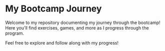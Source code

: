 # My Bootcamp Journey

Welcome to my repository documenting my journey through the bootcamp! Here you'll find exercises, games, and more as I progress through the program.

Feel free to explore and follow along with my progress!
